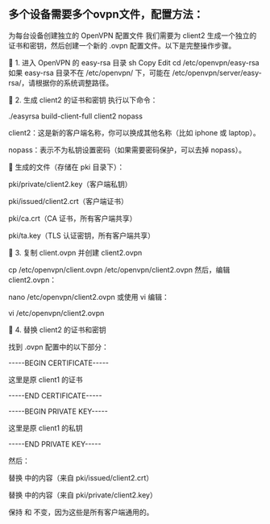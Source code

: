 

## 多个设备需要多个ovpn文件，配置方法：


为每台设备创建独立的 OpenVPN 配置文件
我们需要为 client2 生成一个独立的证书和密钥，然后创建一个新的 .ovpn 配置文件。以下是完整操作步骤。

🔹 1. 进入 OpenVPN 的 easy-rsa 目录
sh
Copy
Edit
cd /etc/openvpn/easy-rsa
如果 easy-rsa 目录不在 /etc/openvpn/ 下，可能在 /etc/openvpn/server/easy-rsa/，请根据你的系统调整路径。

🔹 2. 生成 client2 的证书和密钥
执行以下命令：


./easyrsa build-client-full client2 nopass

client2：这是新的客户端名称，你可以换成其他名称（比如 iphone 或 laptop）。

nopass：表示不为私钥设置密码（如果需要密码保护，可以去掉 nopass）。

🔸 生成的文件（存储在 pki 目录下）：

pki/private/client2.key（客户端私钥）

pki/issued/client2.crt（客户端证书）

pki/ca.crt（CA 证书，所有客户端共享）

pki/ta.key（TLS 认证密钥，所有客户端共享）

🔹 3. 复制 client.ovpn 并创建 client2.ovpn

cp /etc/openvpn/client.ovpn /etc/openvpn/client2.ovpn
然后，编辑 client2.ovpn：


nano /etc/openvpn/client2.ovpn
或使用 vi 编辑：

vi /etc/openvpn/client2.ovpn

🔹 4. 替换 client2 的证书和密钥

找到 .ovpn 配置中的以下部分：


<cert>
  
-----BEGIN CERTIFICATE-----
  
 这里是原 client1 的证书

-----END CERTIFICATE-----

</cert>


<key>
-----BEGIN PRIVATE KEY-----
  
这里是原 client1 的私钥

-----END PRIVATE KEY-----

</key>



然后：

替换 <cert> 中的内容（来自 pki/issued/client2.crt）

替换 <key> 中的内容（来自 pki/private/client2.key）

保持 <ca> 和 <tls-auth> 不变，因为这些是所有客户端通用的。
